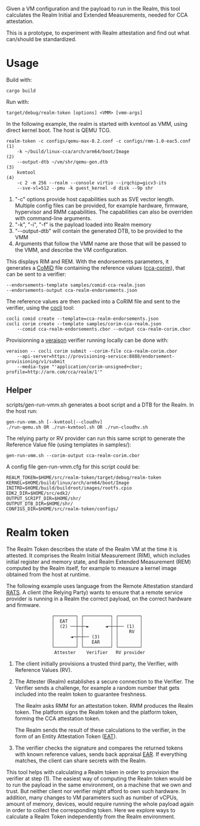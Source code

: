 Given a VM configuration and the payload to run in the Realm, this tool
calculates the Realm Initial and Extended Measurements, needed for CCA
attestation.

This is a prototype, to experiment with Realm attestation and find out what
can/should be standardized.

Usage
=====

Build with:

    cargo build

Run with:

    target/debug/realm-token [options] <VMM> [vmm-args]

In the following example, the realm is started with kvmtool as VMM, using
direct kernel boot. The host is QEMU TCG.

    realm-token -c configs/qemu-max-8.2.conf -c configs/rmm-1.0-eac5.conf   (1)
        -k ~/build/linux-cca/arch/arm64/boot/Image                          (2)
        --output-dtb ~/vm/shr/qemu-gen.dtb                                  (3)
        kvmtool                                                             (4)
        -c 2 -m 256 --realm --console virtio --irqchip=gicv3-its
        --sve-vl=512 --pmu -k guest_kernel -d disk --9p shr

1. "-c" options provide host capabilities such as SVE vector length. Multiple
   config files can be provided, for example hardware, firmware, hypervisor and
   RMM capabilities. The capabilities can also be overriden with command-line
   arguments.
2. "-k", "-i", "-f" is the payload loaded into Realm memory
3. "--output-dtb" will contain the generated DTB, to be provided to the VMM
4. Arguments that follow the VMM name are those that will be passed to the VMM,
   and describe the VM configuration.

This displays RIM and REM. With the endorsements parameters, it generates a
[CoMID] file containing the reference values ([cca-corim]), that can be sent to a
verifier:

	--endorsements-template samples/comid-cca-realm.json
    --endorsements-output cca-realm-endorsements.json

The reference values are then packed into a CoRIM file and sent to the
verifier, using the [cocli] tool:

	cocli comid create --template=cca-realm-endorsements.json
	cocli corim create --template samples/corim-cca-realm.json
		--comid cca-realm-endorsements.cbor --output cca-realm-corim.cbor

Provisionning a [veraison] verifier running locally can be done with:

	veraison -- cocli corim submit --corim-file cca-realm-corim.cbor
		--api-server=https://provisioning-service:8888/endorsement-provisioning/v1/submit
		--media-type "'application/corim-unsigned+cbor; profile=http://arm.com/cca/realm/1'"

Helper
------

scripts/gen-run-vmm.sh generates a boot script and a DTB for the Realm. In the
host run:

	gen-run-vmm.sh [--kvmtool|--cloudhv]
	./run-qemu.sh OR ./run-kvmtool.sh OR ./run-cloudhv.sh

The relying party or RV provider can run this same script to generate the
Reference Value file (using templates in samples/):

	gen-run-vmm.sh --corim-output cca-realm-corim.cbor

A config file gen-run-vmm.cfg for this script could be:

    REALM_TOKEN=$HOME/src/realm-token/target/debug/realm-token
    KERNEL=$HOME/build/linux/arch/arm64/boot/Image
    INITRD=$HOME/build/buildroot/images/rootfs.cpio
    EDK2_DIR=$HOME/src/edk2/
    OUTPUT_SCRIPT_DIR=$HOME/shr/
    OUTPUT_DTB_DIR=$HOME/shr/
    CONFIGS_DIR=$HOME/src/realm-token/configs/


Realm token
===========

The Realm Token describes the state of the Realm VM at the time it is attested.
It comprises the Realm Initial Measurement (RIM), which includes initial
register and memory state, and Realm Extended Measurement (REM) computed by the
Realm itself, for example to measure a kernel image obtained from the host at
runtime.

The following example uses language from the Remote Attestation standard [RATS].
A client (the Relying Party) wants to ensure that a remote service provider is
running in a Realm the correct payload, on the correct hardware and firmware.


                     ┌────────┐ ┌──────────┐ ┌────────┐
                     │  EAT   │ │          │ │        │
                     │  (2) ──┼─┼─►      ◄─┼─┼── (1)  │
                     │        │ │          │ │    RV  │
                     │      ◄─┼─┼── (3)    │ │        │
                     │        │ │   EAR    │ │        │
                     └────────┘ └──────────┘ └────────┘
                      Attester    Verifier   RV provider

1. The client initially provisions a trusted third party, the Verifier, with
   Reference Values (RV).

2. The Attester (Realm) establishes a secure connection to the Verifier. The
   Verifier sends a challenge, for example a random number that gets included
   into the realm token to guarantee freshness.

   The Realm asks RMM for an attestation token. RMM produces the Realm token.
   The platform signs the Realm token and the platform token, forming the CCA
   attestation token.

   The Realm sends the result of these calculations to the verifier, in the
   form of an Entity Attestation Token ([EAT]).

3. The verifier checks the signature and compares the returned tokens with
   known reference values, sends back appraisal [EAR]. If everything matches,
   the client can share secrets with the Realm.

This tool helps with calculating a Realm token in order to provision the
verifier at step (1). The easiest way of computing the Realm token would be to
run the payload in the same environment, on a machine that we own and trust.
But neither client nor verifier might afford to own such hardware. In addition,
many changes to VM parameters such as number of vCPUs, amount of memory,
devices, would require running the whole payload again in order to collect the
corresponding token. Here we explore ways to calculate a Realm Token
independently from the Realm environment.


[RATS]: https://datatracker.ietf.org/doc/html/rfc9334
[EAT]: https://datatracker.ietf.org/doc/html/draft-ietf-rats-eat/
[EAR]: https://datatracker.ietf.org/doc/html/draft-fv-rats-ear/

[CoMID]: https://datatracker.ietf.org/doc/draft-ietf-rats-corim/
[cca-corim]: https://datatracker.ietf.org/doc/draft-ydb-rats-cca-endorsements/

[cocli]: https://github.com/veraison/corim/tree/main/cocli
[veraison]: https://github.com/veraison/services
